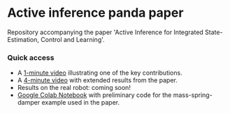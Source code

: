 # Active inference panda paper
Repository accompanying the paper 'Active Inference for Integrated State-Estimation, Control and Learning'. 



### Quick access 

- A [1-minute video](https://www.youtube.com/watch?v=sL3vKJlclxI) illustrating one of the key contributions. 
- A [4-minute video](https://youtu.be/38cEu-TkAXc) with extended results from the paper.
- Results on the real robot: coming soon! 
- [Google Colab Notebook](https://colab.research.google.com/drive/1-V51Y02s3hzKDs7rHDeL0uhfrovlnt-7) with preliminary code for the mass-spring-damper example used in the paper.

